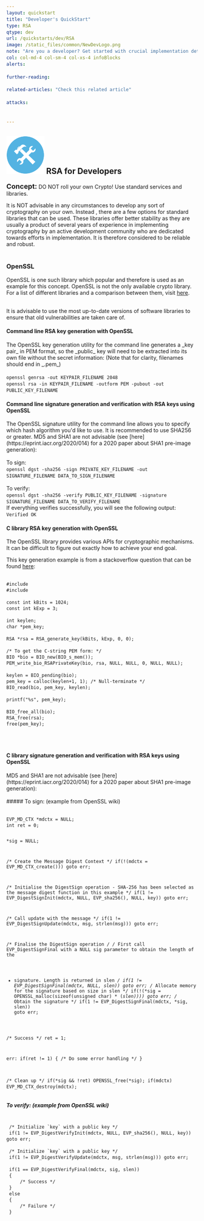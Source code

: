 ```yaml
---
layout: quickstart
title: "Developer's QuickStart"
type: RSA
qtype: dev
url: /quickstarts/dev/RSA
image: /static_files/common/NewDevLogo.png
note: "Are you a developer? Get started with crucial implementation details above."
col: col-md-4 col-sm-4 col-xs-4 infoBlocks
alerts:

further-reading:

related-articles: "Check this related article"

attacks:


---
```

<h2> <img src="/static_files/common/implementation.png " style="width:100px;height:100px;" /> RSA for Developers</h2>

<font size="4"><strong>Concept:</strong></font>  DO NOT roll your own Crypto! Use standard services and libraries. <br />

It is NOT advisable in any circumstances to develop any sort of cryptography on your own. Instead , there are a few options for standard libraries that can be used.
These libraries offer better stability as they are usually a product of several years of experience in implementing cryptography by an active development community who are
dedicated towards efforts in implementation. It is therefore considered to be reliable and robust. <br /> <br />

<h3>OpenSSL</h3>
OpenSSL is one such library which popular and therefore is used as an example for this concept.
OpenSSL is not the only available crypto library. For a list of different libraries and a comparison
between them, visit <a href="https://en.wikipedia.org/wiki/Comparison_of_cryptography_libraries">here</a>.
<br /> <br />

It is advisable to use the most up-to-date versions of software libraries to ensure that old vulnerabilities are taken care of.
<br />

<h4>Command line RSA key generation with OpenSSL</h4>
The OpenSSL key generation utility for the command line generates a _key pair_ in PEM format, so the _public_ key will need to be extracted into its own file without the secret information:
(Note that for clarity, filenames should end in _.pem_)
<br><br><code>openssl genrsa -out KEYPAIR_FILENAME 2048</code>
<br><code>openssl rsa -in KEYPAIR_FILENAME -outform PEM -pubout -out PUBLIC_KEY_FILENAME</code>

<h4>Command line signature generation and verification with RSA keys using OpenSSL</h4>
The OpenSSL signature utility for the command line allows you to specify which hash algorithm you'd like to use. It is recommended to use SHA256 or greater. MD5 and SHA1 are not advisable (see [here](https://eprint.iacr.org/2020/014) for a 2020 paper about SHA1 pre-image generation):
<br><br>
To sign:<br><code>openssl dgst -sha256 -sign PRIVATE_KEY_FILENAME -out SIGNATURE_FILENAME DATA_TO_SIGN_FILENAME</code>
<br><br>
To verify:<br>
<code>openssl dgst -sha256 -verify PUBLIC_KEY_FILENAME -signature SIGNATURE_FILENAME DATA_TO_VERIFY_FILENAME</code>
<br>If everything verifies successfully, you will see the following output:<br><code>Verified OK</code><br>

<h4>C library RSA key generation with OpenSSL</h4>
The OpenSSL library provides various APIs for cryptographic mechanisms. It can be difficult to figure out exactly how to achieve your end goal.

This key generation example is from a stackoverflow question that can be found [here](https://stackoverflow.com/a/6231683):
<br>
<pre>
<code class="c">
#include <openssl/rsa.h>
#include <openssl/pem.h>

const int kBits = 1024;
const int kExp = 3;

int keylen;
char *pem_key;

RSA *rsa = RSA_generate_key(kBits, kExp, 0, 0);

/* To get the C-string PEM form: */
BIO *bio = BIO_new(BIO_s_mem());
PEM_write_bio_RSAPrivateKey(bio, rsa, NULL, NULL, 0, NULL, NULL);

keylen = BIO_pending(bio);
pem_key = calloc(keylen+1, 1); /* Null-terminate */
BIO_read(bio, pem_key, keylen);

printf("%s", pem_key);

BIO_free_all(bio);
RSA_free(rsa);
free(pem_key);
</code>
</pre>

<br>
<h4>C library signature generation and verification with RSA keys using OpenSSL</h4>
MD5 and SHA1 are not advisable (see [here](https://eprint.iacr.org/2020/014) for a 2020 paper about SHA1 pre-image generation):
<br>
<br>
##### To sign: (example from OpenSSL wiki)
<pre>
<code class="c">
EVP_MD_CTX *mdctx = NULL;
int ret = 0;

*sig = NULL;

/* Create the Message Digest Context */
if(!(mdctx = EVP_MD_CTX_create())) goto err;

/* Initialise the DigestSign operation - SHA-256 has been selected as the message digest function in this example */
 if(1 != EVP_DigestSignInit(mdctx, NULL, EVP_sha256(), NULL, key)) goto err;

 /* Call update with the message */
 if(1 != EVP_DigestSignUpdate(mdctx, msg, strlen(msg))) goto err;

 /* Finalise the DigestSign operation */
 /* First call EVP_DigestSignFinal with a NULL sig parameter to obtain the length of the
  * signature. Length is returned in slen */
 if(1 != EVP_DigestSignFinal(mdctx, NULL, slen)) goto err;
 /* Allocate memory for the signature based on size in slen */
 if(!(*sig = OPENSSL_malloc(sizeof(unsigned char) * (*slen)))) goto err;
 /* Obtain the signature */
 if(1 != EVP_DigestSignFinal(mdctx, *sig, slen)) goto err;

 /* Success */
 ret = 1;

 err:
 if(ret != 1)
 {
   /* Do some error handling */
 }

 /* Clean up */
 if(*sig && !ret) OPENSSL_free(*sig);
 if(mdctx) EVP_MD_CTX_destroy(mdctx);
 </code></pre>

##### To verify: (example from OpenSSL wiki)
 <pre>
 <code class="c">
 /* Initialize `key` with a public key */
 if(1 != EVP_DigestVerifyInit(mdctx, NULL, EVP_sha256(), NULL, key)) goto err;

 /* Initialize `key` with a public key */
 if(1 != EVP_DigestVerifyUpdate(mdctx, msg, strlen(msg))) goto err;

 if(1 == EVP_DigestVerifyFinal(mdctx, sig, slen))
 {
     /* Success */
 }
 else
 {
     /* Failure */
 }
 </code>
 </pre>

